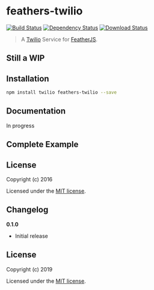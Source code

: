 # feathers-twilio

[![Build Status](https://travis-ci.org/feathersjs-ecosystem/feathers-twilio.png?branch=master)](https://travis-ci.org/feathersjs-ecosystem/feathers-twilio)
[![Dependency Status](https://img.shields.io/david/feathersjs/feathers-twilio.svg?style=flat-square)](https://david-dm.org/feathersjs/feathers-twilio)
[![Download Status](https://img.shields.io/npm/dm/feathers-twilio.svg?style=flat-square)](https://www.npmjs.com/package/feathers-twilio)

> A [Twilio](https://www.twilio.com) Service for [FeatherJS](https://github.com/feathersjs).

## Still a WIP

## Installation

```bash
npm install twilio feathers-twilio --save
```

## Documentation

In progress

## Complete Example


## License

Copyright (c) 2016

Licensed under the [MIT license](LICENSE).


## Changelog

__0.1.0__

- Initial release

## License

Copyright (c) 2019

Licensed under the [MIT license](LICENSE).
